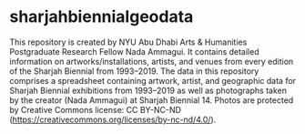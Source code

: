 # sharjahbiennialgeodata
This repository is created by NYU Abu Dhabi Arts & Humanities Postgraduate Research Fellow Nada Ammagui. It contains detailed information on artworks/installations, artists, and venues from every edition of the Sharjah Biennial from 1993–2019.
The data in this repository comprises a spreadsheet containing artwork, artist, and geographic data for Sharjah Biennial exhibitions from 1993–2019 as well as photographs taken by the creator (Nada Ammagui) at Sharjah Biennial 14.
Photos are protected by Creative Commons license: CC BY-NC-ND (https://creativecommons.org/licenses/by-nc-nd/4.0/).

